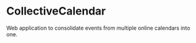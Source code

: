 # CollectiveCalendar
Web application to consolidate events from multiple online calendars into one.

